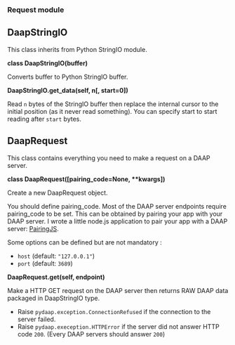### Request module

## DaapStringIO

This class inherits from Python StringIO module.

__class DaapStringIO(buffer)__

Converts buffer to Python StringIO buffer.

__DaapStringIO.get_data(self, n[, start=0])__

Read `n` bytes of the StringIO buffer then replace the internal
cursor to the initial position (as it never read something).
You can specify start to start reading after `start` bytes.

## DaapRequest

This class contains everything you need to make a request on a DAAP server.

__class DaapRequest([pairing_code=None, **kwargs])__

Create a new DaapRequest object.

You should define pairing_code. Most of the DAAP server endpoints require
pairing_code to be set. This can be obtained by pairing your app with your
DAAP server. I wrote a little node.js application to pair your app 
with a DAAP server:  [PairingJS](https://github.com/j-muller/PairingJS).

Some options can be defined but are not mandatory :

* `host` (default: `"127.0.0.1"`)
* `port` (default: `3689`)

__DaapRequest.get(self, endpoint)__

Make a HTTP GET request on the DAAP server then returns RAW DAAP data packaged
in DaapStringIO type.

* Raise `pydaap.exception.ConnectionRefused` if the connection to the server
failed.
* Raise `pydaap.exeception.HTTPError` if the server did not answer HTTP code 
  `200`. (Every DAAP servers should answer `200`)